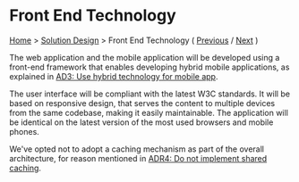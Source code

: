 # Front End Technology

[Home](../README.md) > [Solution Design](../README.md#solution-design) > Front End Technology ( [Previous](./6-data-storage.md) / [Next](./8-security.md) )

The web application and the mobile application will be developed using a front-end framework that enables developing hybrid mobile applications, as explained in [AD3: Use hybrid technology for mobile app](../4-decision-records/adr3-use-hybrid-technology-for-mobile-app.md).

The user interface will be compliant with the latest W3C standards. It will be based on responsive design, that serves the content to multiple devices from the same codebase, making it easily maintainable. The application will be identical on the latest version of the most used browsers and mobile phones.

We've opted not to adopt a caching mechanism as part of the overall architecture, for reason mentioned in [ADR4: Do not implement shared caching](../4-decision-records/adr4-do-not-implement-shared-caching.md).
